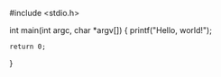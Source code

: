 #include <stdio.h>

int
main(int argc, char *argv[])
{
    printf("Hello, world!");

    return 0;
}

